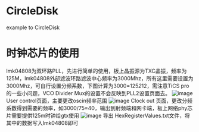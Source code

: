 # CircleDisk
example to CircleDisk
# 时钟芯片的使用
lmk04808为双环路PLL，先进行简单的使用，板上晶振源为TXC晶振，频率为125M，lmk04808外部滤波环路滤波中心频率为3000Mhz，所有这里需要设置为3000Mhz，可自行设置分频系数，下图计算为3000=125*2*12，需注意TiCS pro的一些小问题，VCO Divider Mux的设置不会反映到PLL2设置页面去。
![image](https://user-images.githubusercontent.com/52576519/151962793-33ac5c78-41a8-4326-87bd-369dcc27e216.png)
User control页面，主要更改oscin频率范围
![image](https://user-images.githubusercontent.com/52576519/151963630-078b136c-e5ad-4b77-bd16-8d45b3a1cd08.png)
Clock out 页面，更改分频系数得到需要的频率，如3000/75=40，输出到射频端和网卡端，板上网络phy芯片需要提供125m时钟给gtx使用
![image](https://user-images.githubusercontent.com/52576519/151963839-a389abd5-18c6-4f56-a9fb-28194970d77a.png)
导出 HexRegisterValues.txt文件，将其中的数据写入lmk04808即可
